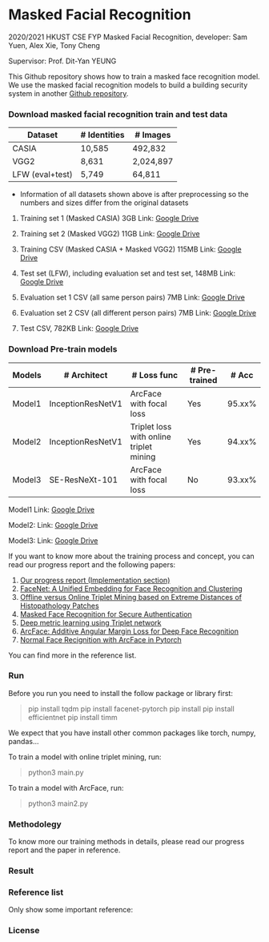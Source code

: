 # Masked Facial Recognition
2020/2021 HKUST CSE FYP Masked Facial Recognition, developer: Sam Yuen, Alex Xie, Tony Cheng

Supervisor: Prof. Dit-Yan YEUNG

This Github repository shows how to train a masked face recognition model. We use the masked facial recognition models to build a building security system in another [Github repository](https://github.com/SamYuen101234/BSMFR).

### Download masked facial recognition train and test data


| Dataset     | # Identities|# Images |
| ----------- | ----------- | ----------- |
| CASIA      | 10,585       | 492,832       |
| VGG2   | 8,631        | 2,024,897        |
| LFW (eval+test)   | 5,749        | 64,811        |

- Information of all datasets shown above is after preprocessing so the numbers and sizes differ from the original datasets

1. Training set 1 (Masked CASIA) 3GB
Link: [Google Drive](https://drive.google.com/file/d/1wqLxMbV335dHkX_7lLCROABd6-aC149B/view?usp=sharing)

2. Training set 2 (Masked VGG2) 11GB
Link: [Google Drive](https://drive.google.com/file/d/1qPwssuYgieeM_38gBJ9N-s-S1ySRo9Ka/view?usp=sharing)

3. Training CSV (Masked CASIA + Masked VGG2) 115MB
Link: [Google Drive](https://drive.google.com/file/d/1BrZtoDbdc61pdH2GQ4v1GJKr9cQM-jVh/view?usp=sharing)

3. Test set (LFW), including evaluation set and test set, 148MB
Link: [Google Drive](https://drive.google.com/file/d/1bVP3gbAHjzB33wkEbG8MChd7tp1Ee2Oo/view?usp=sharing)

4. Evaluation set 1 CSV  (all same person pairs) 7MB
Link: [Google Drive](https://drive.google.com/file/d/1f3NTKV4YxOmHsZHgEm9MTacW85fyiZRM/view?usp=sharing)

5. Evaluation set 2 CSV (all different person pairs) 7MB
Link: [Google Drive](https://drive.google.com/file/d/1RdFbIGDiMMVaAPpt8CsykJRqTE4GfJH3/view?usp=sharing)

7. Test CSV, 782KB
Link: [Google Drive](https://drive.google.com/file/d/15axXyvMhlu4z3_jAZJh16f5wucoOS_Jd/view?usp=sharing)

### Download Pre-train models

| Models     | # Architect|# Loss func |# Pre-trained |# Acc |
| ----------- | ----------- | ----------- |----------- |----------- |
| Model1      | InceptionResNetV1       | ArcFace with focal loss     |Yes      |95.xx%       |
| Model2      | InceptionResNetV1        | Triplet loss with online triplet mining        |Yes             |94.xx%       |
| Model3      | SE-ResNeXt-101        | ArcFace with focal loss     |No      |93.xx%       |


Model1
Link: [Google Drive]()

Model2:
Link: [Google Drive]()

Model3:
Link: [Google Drive]()

If you want to know more about the training process and concept, you can read our progress report and the following papers:

1. [Our progress report (Implementation section)](https://drive.google.com/file/d/17qEgb0ZC0Ml7gym4rl2ShGBbrjmXATQz/view?usp=sharing)
2. [FaceNet: A Unified Embedding for Face Recognition and Clustering](https://arxiv.org/abs/1503.03832)
3. [Offline versus Online Triplet Mining based on Extreme Distances of Histopathology Patches](https://arxiv.org/abs/2007.02200)
4. [Masked Face Recognition for Secure Authentication](https://arxiv.org/abs/2008.11104)
5. [Deep metric learning using Triplet network](https://arxiv.org/abs/1412.6622)
6. [ArcFace: Additive Angular Margin Loss for Deep Face Recognition](https://arxiv.org/abs/1801.07698)
7. [Normal Face Recignition with ArcFace in Pytorch](https://github.com/ZhaoJ9014/face.evoLVe.PyTorch)

You can find more in the reference list.

### Run

Before you run you need to install the follow package or library first:
> pip install tqdm
> pip install facenet-pytorch
> pip install pip install efficientnet
> pip install timm

We expect that you have install other common packages like torch, numpy, pandas...

To train a model with online triplet mining, run:
> python3 main.py

To train a model with ArcFace, run:
> python3 main2.py

### Methodolegy


To know more our training methods in details, please read our progress report and the paper in reference.

### Result

### Reference list

Only show some important reference:

### License

